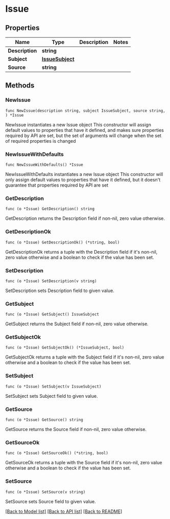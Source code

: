 # Issue

## Properties

Name | Type | Description | Notes
------------ | ------------- | ------------- | -------------
**Description** | **string** |  | 
**Subject** | [**IssueSubject**](IssueSubject.md) |  | 
**Source** | **string** |  | 

## Methods

### NewIssue

`func NewIssue(description string, subject IssueSubject, source string, ) *Issue`

NewIssue instantiates a new Issue object
This constructor will assign default values to properties that have it defined,
and makes sure properties required by API are set, but the set of arguments
will change when the set of required properties is changed

### NewIssueWithDefaults

`func NewIssueWithDefaults() *Issue`

NewIssueWithDefaults instantiates a new Issue object
This constructor will only assign default values to properties that have it defined,
but it doesn't guarantee that properties required by API are set

### GetDescription

`func (o *Issue) GetDescription() string`

GetDescription returns the Description field if non-nil, zero value otherwise.

### GetDescriptionOk

`func (o *Issue) GetDescriptionOk() (*string, bool)`

GetDescriptionOk returns a tuple with the Description field if it's non-nil, zero value otherwise
and a boolean to check if the value has been set.

### SetDescription

`func (o *Issue) SetDescription(v string)`

SetDescription sets Description field to given value.


### GetSubject

`func (o *Issue) GetSubject() IssueSubject`

GetSubject returns the Subject field if non-nil, zero value otherwise.

### GetSubjectOk

`func (o *Issue) GetSubjectOk() (*IssueSubject, bool)`

GetSubjectOk returns a tuple with the Subject field if it's non-nil, zero value otherwise
and a boolean to check if the value has been set.

### SetSubject

`func (o *Issue) SetSubject(v IssueSubject)`

SetSubject sets Subject field to given value.


### GetSource

`func (o *Issue) GetSource() string`

GetSource returns the Source field if non-nil, zero value otherwise.

### GetSourceOk

`func (o *Issue) GetSourceOk() (*string, bool)`

GetSourceOk returns a tuple with the Source field if it's non-nil, zero value otherwise
and a boolean to check if the value has been set.

### SetSource

`func (o *Issue) SetSource(v string)`

SetSource sets Source field to given value.



[[Back to Model list]](../README.md#documentation-for-models) [[Back to API list]](../README.md#documentation-for-api-endpoints) [[Back to README]](../README.md)


